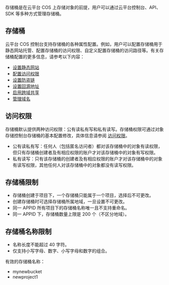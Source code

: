 存储桶是在云平台 COS 上存储对象的前提，用户可以通过云平台控制台、API、SDK 等多种方式管理存储桶。

## 存储桶

云平台 COS 控制台支持存储桶的各种属性配置。例如，用户可以配置存储桶用于静态网站托管、配置存储桶的访问权限、自定义配置存储桶的访问路径等。有关存储桶配置的更多信息，请参考以下内容：
- [设置静态网站](/doc/product/436/6249)
- [配置访问权限](/doc/product/436/6247)
- [设置防盗链](/doc/product/436/6250)
- [设置回源地址](/doc/product/436/6248)
- [启用跨域共享](/doc/product/436/6251)
- [管理域名](/doc/product/436/6252)

## 访问权限
存储桶默认提供两种访问权限：公有读私有写和私有读写。存储桶权限可通过对象存储控制台存储桶的基本配置修改，具体信息请参阅 [访问权限](/document/product/436/6247)。
- 公有读私有写：任何人（包括匿名访问者）都对该存储桶中的对象有读权限，但只有存储桶创建者及有相应权限的账户才对该存储桶中的对象有写权限。 
- 私有读写：只有该存储桶的创建者及有相应权限的账户才对该存储桶中的对象有读写权限，其他任何人对该存储桶中的对象都没有读写权限。

## 存储桶限制
- 存储桶创建于项目下，一个存储桶只能属于一个项目，选择后不可更改。
- 创建存储桶时可选择存储桶所属地域，一旦设置不可更改。
- 同一 APPID 所有项目下的存储桶名称唯一且不支持重命名。
- 同一 APPID 下，存储桶数量上限是 200 个（不区分地域）。
 
## 存储桶名称限制
- 名称长度不能超过 40 字符。
- 仅支持小写字母、数字、小写字母和数字的组合。

有效的存储桶名称：
- mynewbucket
- newproject1
